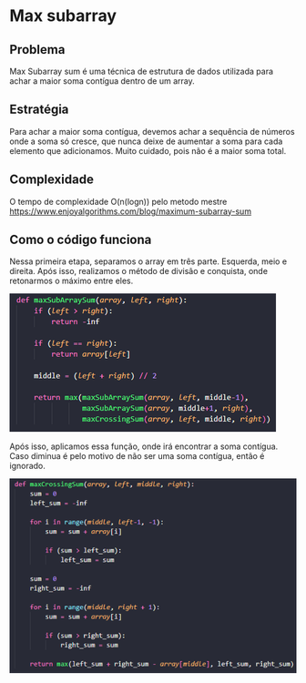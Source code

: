 # Max subarray

## Problema

Max Subarray sum é uma técnica de estrutura de dados utilizada para achar a maior soma contígua dentro de um array.

## Estratégia

Para achar a maior soma contígua, devemos achar a sequência de números onde a soma só cresce, que nunca deixe de aumentar a soma para cada elemento que adicionamos. Muito cuidado, pois não é a maior soma total.

## Complexidade

O tempo de complexidade O(n(logn)) pelo metodo mestre https://www.enjoyalgorithms.com/blog/maximum-subarray-sum

## Como o código funciona

Nessa primeira etapa, separamos o array em três parte. Esquerda, meio e direita. Após isso, realizamos o método de divisão e conquista, onde retonarmos o máximo entre eles.

![](2022-09-09-12-51-02.png)

Após isso, aplicamos essa função, onde irá encontrar a soma contígua. Caso diminua é pelo motivo de não ser uma soma contígua, então é ignorado.

![](2022-09-09-12-57-51.png)

